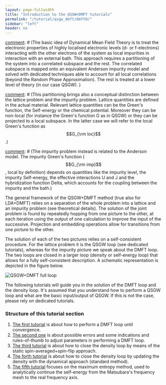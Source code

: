 ```yaml
---
layout: page-fullwidth
title: "Introduction to the QSGW+DMFT tutorials"
permalink: "/tutorial/qsgw_dmft/dmft0/"
sidebar: "left"
header: no
---
```


[comment]: # (### General introduction to the QSGW+DMFT idea )
[comment]: # (The basic idea of Dynamical Mean Field Theory is to treat the electronic properties of highly localised electronic levels (d- or f-electrons) interacting with the other electrons of the system as local impurities in interaction with an external bath. This approach requires a partitioning of the system into a correlated subspace and the rest. The correlated subspace is mapped onto an equivalent Anderson impurity model and solved with dedicated techniques able to account for all local correlations (beyond the Random Phase Approximation). The rest is treated at a lower level of theory (in our case QSGW).  )

[comment]: # (This partitioning brings also a conceptual distinction between the lattice problem and the impurity problem. Lattice quantities are defined in the actual material. Relevant lattice quantities can be the Green's function, the Self-energy or the chemical potential. Moreover they can be non-local (for instance the Green's function G as in QSGW) or they can be projected to a local subspace. In the latter case we will refer to the local Green's function as $$G_{\rm loc}$$.)

[comment]: # (The impurity problem instead is related to the Anderson model. The impurity Green's function ($$G_{\rm imp}$$, local by definition) depends on quantities like the impurity level, the impurity Self-energy, the effective interactions U and J and the hybridization function Delta, which accounts for the coupling between the impurity and the bath.)

[comment]: # (These two in principle unrelated pictures are actually linked by the hybridization function that in the present framework is constructed from the QSGW electronic structure. The full picture is self-consistent whenever the local part of the lattice Green's function equals the impurity Green's function. Namely, the self-consistent relation reads $$G_{\rm loc}=G_{\rm imp}$$)

[comment]: # ( ### General introduction to the QSGW+DMFT algorithm )
The general framework of the QSGW+DMFT method (true also for LDA+DMFT) relies on a separation of the whole problem into a lattice and an impurity problem (see theoretical details). The solution of the joint problem is found by repeatedly hopping from one picture to the other, at each iteration using the output of one calculation to improve the input of the successive. Projection and embedding operations allow for transitions from one picture to the other.

The solution of each of the two pictures relies on a self-consistent procedure. For the lattice problem it is the QSGW loop (see dedicated tutorials), whereas for the impurity picture we speak about the DMFT loop. The two loops are closed in a larger loop (density or self-energy loop) that allows for a fully self-consistent description. A schematic representation is depicted in the figure below.

![QSGW+DMFT full loop](https://lordcephei.github.io/assets/img/qsgwdmft-loop.svg)

The following tutorials will guide you in the solution of the DMFT loop and the density loop. 
It's assumed that you understand how to perform a QSGW loop and what are the basic input/output of QSGW. If this is not the case, please rely on dedicated tutorials.

### Structure of this tutorial section
1. [The first tutorial](https://lordcephei.github.io/tutorial/qsgw_dmft/dmft1) is about how to perform a DMFT loop until convergence.
2. [The second one](https://lordcephei.github.io/tutorial/qsgw_dmft/dmft2) is about possible errors and some indications and rules-of-thumb to adjust parameters in performing a DMFT loop.
3. [The third tutorial](https://lordcephei.github.io/tutorial/qsgw_dmft/dmft3) is about how to close the density loop by means of the static spin-averaged+spin-flip approach.
4. [The forth tutorial](https://lordcephei.github.io/tutorial/qsgw_dmft/dmft4) is about how to close the density loop by updating the density with the dynamical approach (standard method).
5. [The fifth tutorial](https://lordcephei.github.io/tutorial/qsgw_dmft/maxent1) focuses on the maximum entropy method, used to analytically continue the self-energy from the Matsubara's frequency mesh to the real frequency axis. 
